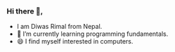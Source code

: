 ### Hi there 👋, 
- I am Diwas Rimal from Nepal.
- 🔭 I’m currently learning programming fundamentals.
- 😄 I find myself interested in computers.

<!--
**diwasrimal/diwasrimal** is a ✨ _special_ ✨ repository because its `README.md` (this file) appears on your GitHub profile.

Here are some ideas to get you started:

- 🔭 I’m currently working on ...
- 🌱 I’m currently learning ...
- 👯 I’m looking to collaborate on ...
- 🤔 I’m looking for help with ...
- 💬 Ask me about ...
- 📫 How to reach me: ...
- 😄 Pronouns: ...
- ⚡ Fun fact: ...
-->
